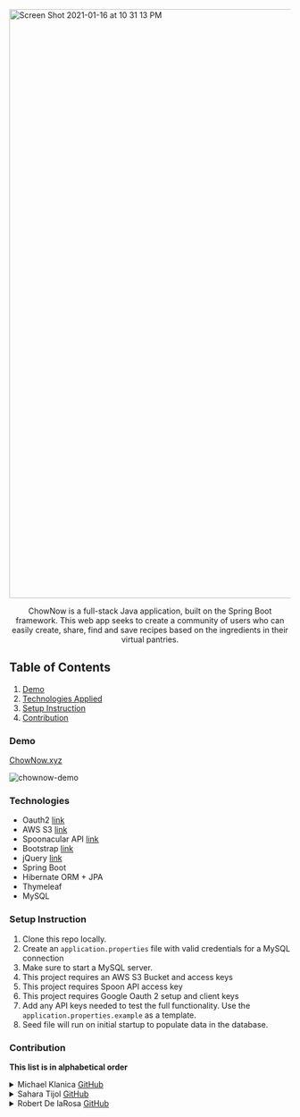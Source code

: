
<img width="1054" alt="Screen Shot 2021-01-16 at 10 31 13 PM" src="https://user-images.githubusercontent.com/40813295/104831049-b1dff200-584a-11eb-97d8-ceefe2e88d9a.png">

<b></b>
<b></b>
<p align="center"> 
ChowNow is a full-stack Java application, built on the Spring Boot framework. This web app seeks to create a community of users who can easily create, share, find and save recipes based on the ingredients in their virtual pantries.
</p>

## Table of Contents
1. [Demo](https://github.com/chow-now/capstone#demo)
2. [Technologies Applied](https://github.com/chow-now/capstone#technologies)
3. [Setup Instruction](https://github.com/chow-now/capstone#setup-instruction)
4. [Contribution](https://github.com/chow-now/capstone#contribution)
### Demo
[ChowNow.xyz](https://www.chownow.xyz)


![chownow-demo](https://user-images.githubusercontent.com/40813295/105200128-1e861580-5b05-11eb-9dda-1f61da491904.gif)
                         
### Technologies
- Oauth2 [link](https://oauth.net/2/)
- AWS S3 [link](https://aws.amazon.com/s3/)
- Spoonacular API [link](https://spoonacular.com/food-api)
- Bootstrap [link](https://getbootstrap.com/)
- jQuery [link](https://jquery.com/)
- Spring Boot 
- Hibernate ORM + JPA
- Thymeleaf
- MySQL


### Setup Instruction

1. Clone this repo locally.
1. Create an `application.properties` file with valid credentials for a MySQL connection
1. Make sure to start a MySQL server.
1. This project requires an AWS S3 Bucket and access keys
1. This project requires Spoon API access key
1. This project requires Google Oauth 2 setup and client keys
1. Add any API keys needed to test the full functionality. Use the `application.properties.example` as a template.
1. Seed file will run on initial startup to populate data in the database.

### Contribution
**This list is in alphabetical order**

<details>
  <summary>Michael Klanica <a href="https://github.com/michaelklanica" target="_blank">GitHub</a></summary>

  1. Implementation of dynamic form using Thymeleaf.
  2. Integration of AWS S3 for storing images. 
  3. Styling form using CSS and Bootstrap.
  4. Accessing database info using Ajax requests.
</details>

<details>
  <summary>Sahara Tijol  <a href="https://github.com/saharatijol" target="_blank">GitHub</a></summary>
  
  1. Integration of Spoonacular API through AJAX requests and hidden forms  
  2. Implement fetching data from Spoonacular API from front-end then transfer that data to our back-end.
  3. Implemented search functionality using a single search input form that retrieves results from 2 sources.
  4. Styled recipes/index view using CSS, JQuery and Bootstrap 
  5. Remote server and database setup/management and deployment.
</details>

<details>
  <summary>Robert De laRosa <a href="https://github.com/rdelarosa3" target="_blank">GitHub</a></summary>

  1. Implementation of Spring Security 
  2. Integration of AWS S3 for remote file storage
  3. Implementation and setup for Oauth2 with Google 
  4. UX/UI design using JS, CSS, JQuery, and Bootstrap libraries
  5. Creation and admin dashboard with DataTables plugin
</details>
 
